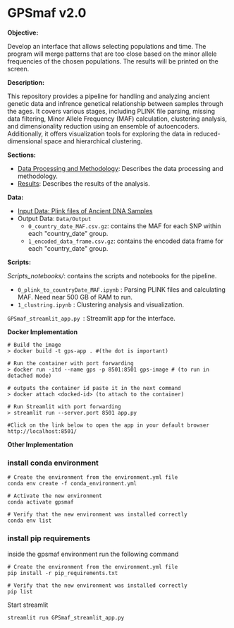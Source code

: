 # GPSmaf v2.0

**Objective:**

Develop an interface that allows selecting populations and time. The program will merge patterns that are too close based on the minor allele frequencies of the chosen populations. The results will be printed on the screen.


**Description:**

This repository provides a pipeline for handling and analyzing ancient genetic data and infrence genetical relationship between samples through the ages. It covers various stages, including PLINK file parsing, missing data filtering, Minor Allele Frequency (MAF) calculation, clustering analysis, and dimensionality reduction using an ensemble of autoencoders. Additionally, it offers visualization tools for exploring the data in reduced-dimensional space and hierarchical clustering.



**Sections:**

- [Data Processing and Methodology](Notes/Methods_describtion.md): Describes the data processing and methodology.
- [Results](Notes/Results.md): Describes the results of the analysis.



**Data:**

- [Input Data: Plink files of Ancient DNA Samples ](Data/Input/description.txt)
- Output Data: `Data/Output`
  - `0_country_date_MAF.csv.gz`: contains the MAF for each SNP within each "country_date" group.
  - `1_encoded_data_frame.csv.gz`: contains the encoded data frame for each "country_date" group.


**Scripts:**

*Scripts_notebooks/*: contains the scripts and notebooks for the pipeline.

- `0_plink_to_countryDate_MAF.ipynb` : Parsing PLINK files and calculating MAF. Need near 500 GB of RAM to run.
- `1_clustring.ipynb` : Clustering analysis and visualization.

`GPSmaf_streamlit_app.py `: Streamlit app for the interface.


**Docker Implementation** 

```console
# Build the image
> docker build -t gps-app . #(the dot is important)
 
# Run the container with port forwarding
> docker run -itd --name gps -p 8501:8501 gps-image # (to run in detached mode)

# outputs the container id paste it in the next command
> docker attach <docked-id> (to attach to the container)
 
# Run Streamlit with port forwarding
> streamlit run --server.port 8501 app.py

#Click on the link below to open the app in your default browser
http://localhost:8501/
```

**Other Implementation** 

### install conda environment
  
  ```console
  # Create the environment from the environment.yml file
  conda env create -f conda_environment.yml

  # Activate the new environment
  conda activate gpsmaf

  # Verify that the new environment was installed correctly
  conda env list

```
### install pip requirements

inside the gpsmaf environment run the following command

  ```console
  # Create the environment from the environment.yml file
  pip install -r pip_requirements.txt

  # Verify that the new environment was installed correctly
  pip list
  ```

Start streamlit

  ```console
  streamlit run GPSmaf_streamlit_app.py
  ```


  